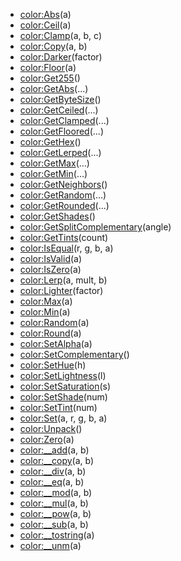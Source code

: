 - [color:Abs](nil)(a)
- [color:Ceil](nil)(a)
- [color:Clamp](nil)(a, b, c)
- [color:Copy](nil)(a, b)
- [color:Darker](nil)(factor)
- [color:Floor](nil)(a)
- [color:Get255](nil)()
- [color:GetAbs](nil)(...)
- [color:GetByteSize](nil)()
- [color:GetCeiled](nil)(...)
- [color:GetClamped](nil)(...)
- [color:GetFloored](nil)(...)
- [color:GetHex](nil)()
- [color:GetLerped](nil)(...)
- [color:GetMax](nil)(...)
- [color:GetMin](nil)(...)
- [color:GetNeighbors](nil)()
- [color:GetRandom](nil)(...)
- [color:GetRounded](nil)(...)
- [color:GetShades](nil)()
- [color:GetSplitComplementary](nil)(angle)
- [color:GetTints](nil)(count)
- [color:IsEqual](nil)(r, g, b, a)
- [color:IsValid](nil)(a)
- [color:IsZero](nil)(a)
- [color:Lerp](nil)(a, mult, b)
- [color:Lighter](nil)(factor)
- [color:Max](nil)(a)
- [color:Min](nil)(a)
- [color:Random](nil)(a)
- [color:Round](nil)(a)
- [color:SetAlpha](nil)(a)
- [color:SetComplementary](nil)()
- [color:SetHue](nil)(h)
- [color:SetLightness](nil)(l)
- [color:SetSaturation](nil)(s)
- [color:SetShade](nil)(num)
- [color:SetTint](nil)(num)
- [color:Set](nil)(a, r, g, b, a)
- [color:Unpack](nil)()
- [color:Zero](nil)(a)
- [color:__add](nil)(a, b)
- [color:__copy](nil)(a, b)
- [color:__div](nil)(a, b)
- [color:__eq](nil)(a, b)
- [color:__mod](nil)(a, b)
- [color:__mul](nil)(a, b)
- [color:__pow](nil)(a, b)
- [color:__sub](nil)(a, b)
- [color:__tostring](nil)(a)
- [color:__unm](nil)(a)